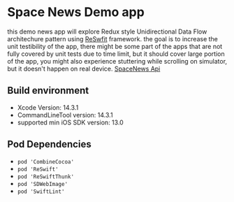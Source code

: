 # Space News Demo app
this demo news app will explore Redux style Unidirectional Data Flow architechure pattern using [ReSwfit](https://github.com/ReSwift/ReSwift) framework. the goal is to increase the unit testibility of the app, there might be some part of the apps that are not fully covered by unit tests due to time limit, but it should cover large portion of the app, you might also experience stuttering while scrolling on simulator, but it doesn't happen on real device.
[SpaceNews Api](https://www.spaceflightnewsapi.net/)
## Build environment
- Xcode Version: 14.3.1
- CommandLineTool version: 14.3.1
- supported min iOS SDK version: 13.0 
## Pod Dependencies
- ```pod 'CombineCocoa'```
- ```pod 'ReSwift'```
- ```pod 'ReSwiftThunk'``` 
- ```pod 'SDWebImage'``` 
- ```pod 'SwiftLint'``` 
